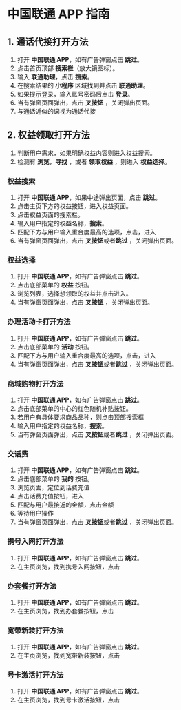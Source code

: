 # 中国联通 APP 指南

## 1. 通话代接打开方法
1. 打开 **中国联通 APP**，如有广告弹窗点击 **跳过**。
2. 点击首页顶部 **搜索栏**（放大镜图标）。
3. 输入 **联通助理**，点击 **搜索**。
4. 在搜索结果的 **小程序** 区域找到并点击 **联通助理**。
5. 如果提示登录，输入账号密码后点击 **登录**。
6. 当有弹窗页面弹出，点击 **叉按钮** ，关闭弹出页面。
7. 与通话近似的词视为通话代接


## 2. 权益领取打开方法
1. 判断用户需求，如果明确权益内容则进入权益搜索。 
2. 检测有 **浏览**，**寻找** ，或者 **领取权益** ，则进入 **权益选择**。

### 权益搜索
1. 打开 **中国联通 APP**，如果中途弹出页面，点击 **跳过**。
2. 点击主页下方的权益按钮，进入权益页面。
3. 点击权益页面的搜索栏。
4. 输入用户指定的权益名称，**搜索**。
5. 匹配下方与用户输入重合度最高的选项，点击，进入
6. 当有弹窗页面弹出，点击 **叉按钮**或者**跳过** ，关闭弹出页面。

### 权益选择
1. 打开 **中国联通 APP**，如有广告弹窗点击 **跳过**。
2. 点击底部菜单的 **权益** 按钮。
3. 浏览列表，选择想领取的权益并点击进入。
4. 当有弹窗页面弹出，点击 **叉按钮** ，关闭弹出页面。

### 办理活动卡打开方法
1. 打开 **中国联通 APP**，如有广告弹窗点击 **跳过**。
2. 点击底部菜单的 **活动** 按钮。
3. 匹配下方与用户输入重合度最高的选项，点击，进入
4. 当有弹窗页面弹出，点击 **叉按钮**或者**跳过** ，关闭弹出页面。

### 商城购物打开方法
1. 打开 **中国联通 APP**，如有广告弹窗点击 **跳过**。
2. 点击底部菜单的中心的红色随机补贴按钮。
3. 若用户有具体要求商品品种，则点击顶部搜索框
4. 输入用户指定的权益名称，**搜索**。
5. 当有弹窗页面弹出，点击 **叉按钮**或者**跳过** ，关闭弹出页面。

### 交话费
1. 打开 **中国联通 APP**，如有广告弹窗点击 **跳过**。
2. 点击底部菜单的 **我的** 按钮。
3. 浏览页面，定位到话费充值
4. 点击话费充值按钮，进入
5. 匹配与用户最接近的金额，点击金额
6. 等待用户操作
7. 当有弹窗页面弹出，点击 **叉按钮**或者**跳过** ，关闭弹出页面。

### 携号入网打开方法
1. 打开 **中国联通 APP**，如有广告弹窗点击 **跳过**。
2. 在主页浏览，找到携号入网按钮，点击

### 办套餐打开方法
1. 打开 **中国联通 APP**，如有广告弹窗点击 **跳过**。
2. 在主页浏览，找到办套餐按钮，点击

### 宽带新装打开方法
1. 打开 **中国联通 APP**，如有广告弹窗点击 **跳过**。
2. 在主页浏览，找到宽带新装按钮，点击

### 号卡激活打开方法
1. 打开 **中国联通 APP**，如有广告弹窗点击 **跳过**。
2. 在主页浏览，找到号卡激活按钮，点击
